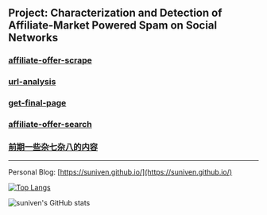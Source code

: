 ## Project: Characterization and Detection of Affiliate-Market Powered Spam on Social Networks

### [affiliate-offer-scrape](https://github.com/suniven/affiliate-offer-scrape)

### [url-analysis](https://github.com/suniven/url-analysis)

### [get-final-page](https://github.com/suniven/get-final-page)

### [affiliate-offer-search](https://github.com/suniven/affiliate-offer-search)

### [前期一些杂七杂八的内容](https://github.com/suniven/youtube-shorts)

---

Personal Blog: [https://suniven.github.io/](https://suniven.github.io/)

[![Top Langs](https://github-readme-stats.vercel.app/api/top-langs/?username=suniven&layout=compact&hide=html)](https://github.com/suniven/github-readme-stats)

![suniven's GitHub stats](https://github-readme-stats.vercel.app/api?username=suniven&count_private=true&show_icons=true&theme=radical)
